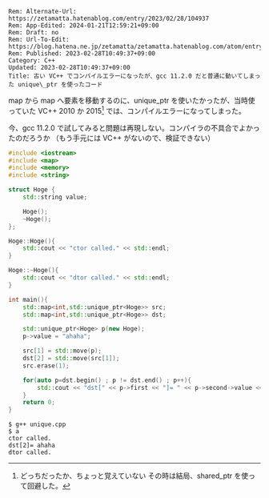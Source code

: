 ```header
Rem: Alternate-Url: https://zetamatta.hatenablog.com/entry/2023/02/28/104937
Rem: App-Edited: 2024-01-21T12:59:21+09:00
Rem: Draft: no
Rem: Url-To-Edit: https://blog.hatena.ne.jp/zetamatta/zetamatta.hatenablog.com/atom/entry/4207112889967187879
Rem: Published: 2023-02-28T10:49:37+09:00
Category: C++
Updated: 2023-02-28T10:49:37+09:00
Title: 古い VC++ でコンパイルエラーになったが、gcc 11.2.0 だと普通に動いてしまった unique\_ptr を使ったコード
```
map から map へ要素を移動するのに、unique\_ptr を使いたかったが、当時使っていた VC++ 2010 か 2015[^VC] では、コンパイルエラーになってしまった。
[^VC]: どっちだったか、ちょっと覚えていない
その時は結局、shared\_ptr を使って回避した。

今、gcc 11.2.0 で試してみると問題は再現しない。コンパイラの不具合でよかったのだろうか
（もう手元には VC++ がないので、検証できない）

```cpp
#include <iostream>
#include <map>
#include <memory>
#include <string>

struct Hoge {
    std::string value;

    Hoge();
    ~Hoge();
};

Hoge::Hoge(){
    std::cout << "ctor called." << std::endl;
}

Hoge::~Hoge(){
    std::cout << "dtor called." << std::endl;
}

int main(){
    std::map<int,std::unique_ptr<Hoge>> src;
    std::map<int,std::unique_ptr<Hoge>> dst;

    std::unique_ptr<Hoge> p(new Hoge);
    p->value = "ahaha";

    src[1] = std::move(p);
    dst[2] = std::move(src[1]);
    src.erase(1);

    for(auto p=dst.begin() ; p != dst.end() ; p++){
        std::cout << "dst[" << p->first << "]= " << p->second->value << std::endl;
    }
    return 0;
}
```

```
$ g++ unique.cpp
$ a
ctor called.
dst[2]= ahaha
dtor called.
```
